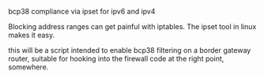 bcp38 compliance via ipset for ipv6 and ipv4

Blocking address ranges can get painful with iptables. The 
ipset tool in linux makes it easy.

this will be a script intended to enable bcp38 filtering on a border
gateway router, suitable for hooking into the firewall code at the
right point, somewhere.

